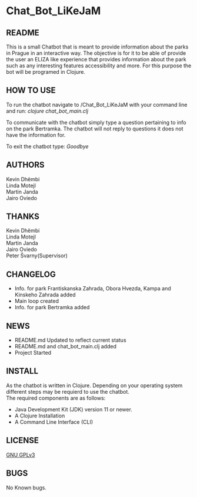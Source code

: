 # Chat_Bot_LiKeJaM
## README
This is a small Chatbot that is meant to provide information about the parks in Prague in an interactive way. The objective is for it to be able of provide the user an ELIZA like experience that provides information about the park such as any interesting features accessibility and more. For this purpose the bot will be programed in Clojure.

## HOW TO USE
To run the chatbot navigate to /Chat_Bot_LiKeJaM with your command line and run:
*clojure chat_bot_main.clj*

To communicate with the chatbot simply type a question pertaining to info on the
park Bertramka. The chatbot will not reply to questions it does not have the
information for.

To exit the chatbot type:
*Goodbye*

## AUTHORS
Kevin Dhëmbi  
Linda Motejl  
Martin Janda  
Jairo Oviedo  
## THANKS
Kevin Dhëmbi  
Linda Motejl  
Martin Janda  
Jairo Oviedo  
Peter Švarny(Supervisor)
## CHANGELOG
- Info. for park Frantiskanska Zahrada, Obora Hvezda, Kampa and Kinskeho Zahrada added
- Main loop created
- Info. for park Bertramka added
## NEWS
- README.md Updated to reflect current status
- README.md and chat_bot_main.clj added
- Project Started
## INSTALL
As the chatbot is written in Clojure. Depending on your operating system different steps may be requierd to use the chatbot.  
The required components are as follows:
- Java Development Kit (JDK) version 11 or newer.
- A Clojure Installation
- A Command Line Interface (CLI)
## LICENSE
[GNU GPLv3](https://spdx.org/licenses/GPL-3.0-or-later.html)
## BUGS
No Known bugs.

